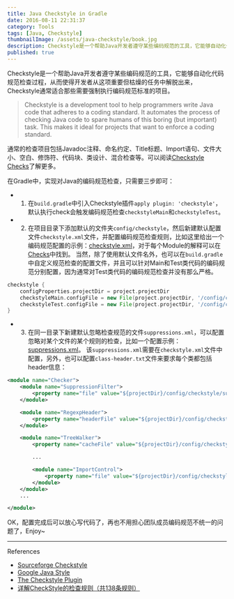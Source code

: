 ```yaml
---
title: Java Checkstyle in Gradle
date: 2016-08-11 22:31:37
category: Tools
tags: [Java, Checkstyle]
thumbnailImage: /assets/java-checkstyle/book.jpg
description: Checkstyle是一个帮助Java开发者遵守某些编码规范的工具，它能够自动化代码规范检查过程，从而使得开发者从这项重要但枯燥的任务中解脱出来，Checkstyle通常适合那些需要强制执行编码规范标准的项目。
published: true
---
```


Checkstyle是一个帮助Java开发者遵守某些编码规范的工具，它能够自动化代码规范检查过程，从而使得开发者从这项重要但枯燥的任务中解脱出来，Checkstyle通常适合那些需要强制执行编码规范标准的项目。

> Checkstyle is a development tool to help programmers write Java code that adheres to a coding standard. It automates the process of checking Java code to spare humans of this boring (but important) task. This makes it ideal for projects that want to enforce a coding standard.

通常的检查项目包括Javadoc注释、命名约定、Title标题、Import语句、文件大小、空白、修饰符、代码块、类设计、混合检查等。可以阅读[Checkstyle Checks](http://checkstyle.sourceforge.net/checks.html)了解更多。

在Gradle中，实现对Java的编码规范检查，只需要三步即可：
* 1) 在`build.gradle`中引入Checkstyle插件`apply plugin: 'checkstyle'`，默认执行check会触发编码规范检查`checkstyleMain`和`checkstyleTest`。
* 2) 在项目目录下添加默认的文件夹`config/checkstyle`，然后新建默认配置文件`checkstyle.xml`文件，并配置编码规范检查规则，比如这里给出一个编码规范配置的示例：[checkstyle.xml](/assets/java-checkstyle/checkstyle.xml)，对于每个Module的解释可以在[Checks](http://checkstyle.sourceforge.net/checks.html)中找到。
当然，除了使用默认文件名外，也可以在`build.gradle`中自定义规范检查的配置文件，并且可以针对Main和Test类代码的编码规范分别配置，因为通常对Test类代码的编码规范检查并没有那么严格。
``` gradle
checkstyle {
	configProperties.projectDir = project.projectDir
	checkstyleMain.configFile = new File(project.projectDir, '/config/checkstyle/checkstyle-main.xml')
	checkstyleTest.configFile = new File(project.projectDir, '/config/checkstyle/checkstyle-test.xml')
}
```

* 3) 在同一目录下新建默认忽略检查规范的文件`suppressions.xml`，可以配置忽略对某个文件的某个规则的检查，比如一个配置示例：[suppressions.xml](/assets/java-checkstyle/suppressions.xml)。
该`suppressions.xml`需要在`checkstyle.xml`文件中配置，另外，也可以配置`class-header.txt`文件来要求每个类都包括header信息：
``` xml
<module name="Checker">
    <module name="SuppressionFilter">
        <property name="file" value="${projectDir}/config/checkstyle/suppressions.xml" />
    </module>

    <module name="RegexpHeader">
    	<property name="headerFile" value="${projectDir}/config/checkstyle/class-header.txt" />
    </module>

    <module name="TreeWalker">
    	<property name="cacheFile" value="${projectDir}/config/checkstyle/main.cache" />

    	...

    	<module name="ImportControl">
    		<property name="file" value="${projectDir}/config/checkstyle/import-control.xml" />
    	</module>
    </module>
    ...

</module>
```


OK，配置完成后可以放心写代码了，再也不用担心团队成员编码规范不统一的问题了，Enjoy~


----
References

* [Sourceforge Checkstyle](http://checkstyle.sourceforge.net/)
* [Google Java Style](http://checkstyle.sourceforge.net/reports/google-java-style.html)
* [The Checkstyle Plugin](https://docs.gradle.org/current/userguide/checkstyle_plugin.html)
* [详解CheckStyle的检查规则（共138条规则）](http://blog.csdn.net/yang1982_0907/article/details/18086693)
